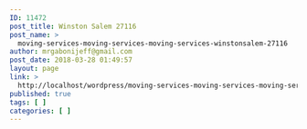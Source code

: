 ```yaml
---
ID: 11472
post_title: Winston Salem 27116
post_name: >
  moving-services-moving-services-moving-services-winstonsalem-27116
author: mrgabonijeff@gmail.com
post_date: 2018-03-28 01:49:57
layout: page
link: >
  http://localhost/wordpress/moving-services-moving-services-moving-services-winstonsalem-27116/
published: true
tags: [ ]
categories: [ ]
---
```


